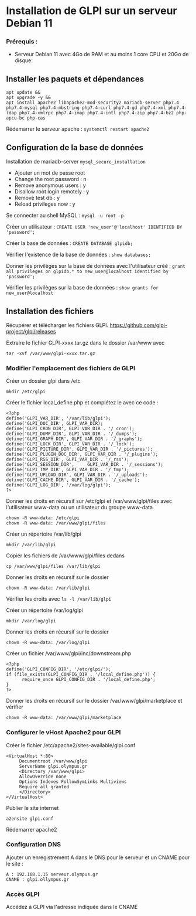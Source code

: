 # Installation de GLPI sur un serveur Debian 11

### Prérequis : 

- Serveur Debian 11 avec 4Go de RAM et au moins 1 core CPU et 20Go de disque

## Installer les paquets et dépendances

```
apt update && 
apt upgrade -y &&
apt install apache2 libapache2-mod-security2 mariadb-server php7.4 php7.4-mysql php7.4-mbstring php7.4-curl php7.4-gd php7.4-xml php7.4-ldap php7.4-xmlrpc php7.4-imap php7.4-intl php7.4-zip php7.4-bz2 php-apcu-bc php-cas
```

Rédemarrer le serveur apache : 
```systemctl restart apache2```

## Configuration de la base de données

Installation de mariadb-server 
```mysql_secure_installation```

- Ajouter un mot de passe root
- Change the root password : n
- Remove anonymous users : y
- Disallow root login remotely : y
- Remove test db : y 
- Reload privileges now : y

Se connecter au shell MySQL : 
```mysql -u root -p```

Créer un utilisateur : 
```CREATE USER 'new_user'@'localhost' IDENTIFIED BY 'password';```

Créer la base de données : 
```CREATE DATABASE glpidb;```

Vérifier l'existence de la base de données : 
```show databases;```

Donner les privilèges sur la base de données avec l'utilisateur créé : 
```grant all privileges on glpidb.* to new_user@localhost identified by 'password';```

Vérifier les privilèges sur la base de données : 
```show grants for new_user@localhost```

## Installation des fichiers 

Récupérer et télécharger les fichiers GLPI. 
https://github.com/glpi-project/glpi/releases

Extraire le fichier GLPI-xxxx.tar.gz dans le dossier /var/www avec 
```
tar -xvf /var/www/glpi-xxxx.tar.gz 
```

### Modifier l'emplacement des fichiers de GLPI

Créer un dossier glpi dans /etc
```
mkdir /etc/glpi
```

Créer le fichier local_define.php et complétez le avec ce code : 
```
<?php
define('GLPI_VAR_DIR', '/var/lib/glpi'); 
define('GLPI_DOC_DIR', GLPI_VAR_DIR); 
define('GLPI_CRON_DIR', GLPI_VAR_DIR . '/_cron');
define('GLPI_DUMP_DIR', GLPI_VAR_DIR . '/_dumps');
define('GLPI_GRAPH_DIR', GLPI_VAR_DIR . '/_graphs');
define('GLPI_LOCK_DIR', GLPI_VAR_DIR . '/_lock'); 
define('GLPI_PICTURE_DIR', GLPI_VAR_DIR . '/_pictures');
define('GLPI_PLUGIN_DOC_DIR', GLPI_VAR_DIR . '/_plugins');
define('GLPI_RSS_DIR', GLPI_VAR_DIR . '/_rss'); 
define('GLPI_SESSION_DIR',     GLPI_VAR_DIR . '/_sessions');
define('GLPI_TMP_DIR', GLPI_VAR_DIR . '/_tmp'); 
define('GLPI_UPLOAD_DIR', GLPI_VAR_DIR . '/_uploads');
define('GLPI_CACHE_DIR', GLPI_VAR_DIR . '/_cache');
define('GLPI_LOG_DIR', '/var/log/glpi');
?>
```

Donner les droits en récursif sur /etc/glpi et /var/www/glpi/files avec l'utilisateur www-data ou un utilisateur du groupe www-data
```
chown -R www-data: /etc/glpi
chown -R www-data: /var/www/glpi/files
```

Créer un répertoire /var/lib/glpi
```
mkdir /var/lib/glpi
```

Copier les fichiers de /var/www/glpi/files dedans 
```
cp /var/www/glpi/files /var/lib/glpi
```

Donner les droits en récursif sur le dossier
```
chown -R www-data: /var/lib/glpi
```

Vérifier les droits avec ```ls -l /var/lib/glpi```

Créer un répertoire /var/log/glpi
```
mkdir /var/log/glpi
```

Donner les droits en récursif sur le dossier
```
chown -R www-data: /var/log/glpi
```

Créer un fichier /var/www/glpi/inc/downstream.php
```
<?php
define('GLPI_CONFIG_DIR', '/etc/glpi/');
if (file_exists(GLPI_CONFIG_DIR . '/local_define.php')) {
      require_once GLPI_CONFIG_DIR . '/local_define.php'; 
}
?>
```

Donner les droits en récursif sur le dossier /var/www/glpi/marketplace et vérifier
``` 
chown -R www-data: /var/www/glpi/marketplace
```

### Configurer le vHost Apache2 pour GLPI

Créer le fichier /etc/apache2/sites-available/glpi.conf
```
<VirtualHost *:80>
     Documentroot /var/www/glpi
     ServerName glpi.olympus.gr
     <Directory /var/www/glpi>
     AllowOverride none
     Options Indexes FollowSymLinks Multiviews
     Require all granted
     </Directory>
</VirtualHost>
```

Publier le site internet 
```
a2ensite glpi.conf
```

Rédemarrer apache2

### Configuration DNS

Ajouter un enregistrement A dans le DNS pour le serveur et un CNAME pour le site : 
```
A : 192.168.1.15 serveur.olympus.gr
CNAME : glpi.ollympus.gr
```

### Accès GLPI
Accédez à GLPI via l'adresse indiquée dans le CNAME

